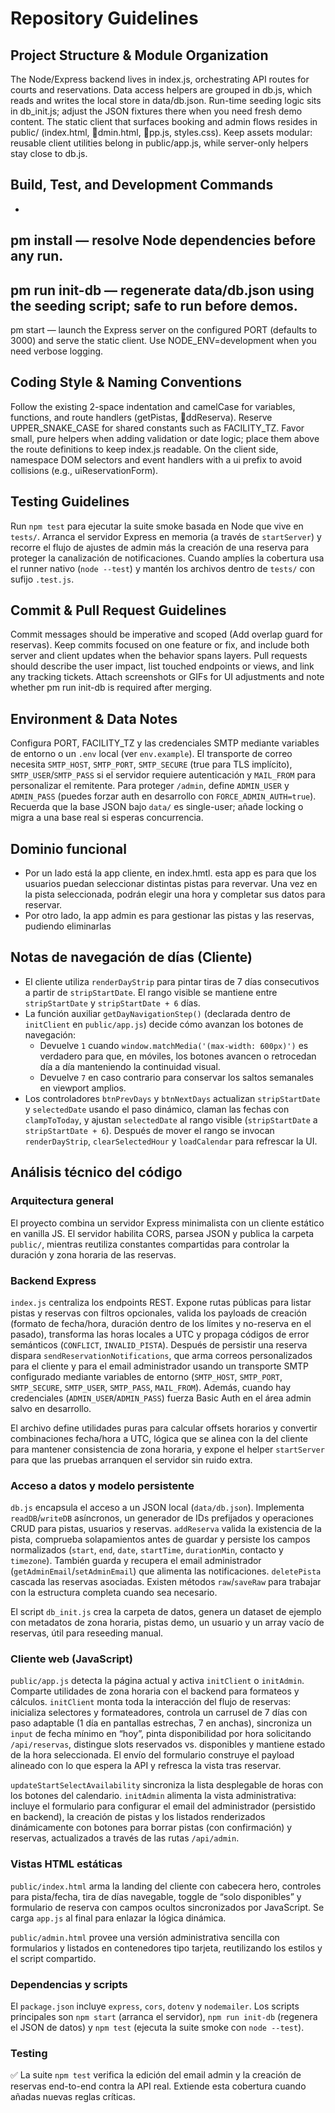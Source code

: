 # Repository Guidelines

## Project Structure & Module Organization
The Node/Express backend lives in index.js, orchestrating API routes for courts and reservations. Data access helpers are grouped in db.js, which reads and writes the local store in data/db.json. Run-time seeding logic sits in db_init.js; adjust the JSON fixtures there when you need fresh demo content. The static client that surfaces booking and admin flows resides in public/ (index.html, dmin.html, pp.js, styles.css). Keep assets modular: reusable client utilities belong in public/app.js, while server-only helpers stay close to db.js.

## Build, Test, and Development Commands
- 
pm install — resolve Node dependencies before any run.
- 
pm run init-db — regenerate data/db.json using the seeding script; safe to run before demos.
- 
pm start — launch the Express server on the configured PORT (defaults to 3000) and serve the static client.
Use NODE_ENV=development when you need verbose logging.

## Coding Style & Naming Conventions
Follow the existing 2-space indentation and camelCase for variables, functions, and route handlers (getPistas, ddReserva). Reserve UPPER_SNAKE_CASE for shared constants such as FACILITY_TZ. Favor small, pure helpers when adding validation or date logic; place them above the route definitions to keep index.js readable. On the client side, namespace DOM selectors and event handlers with a ui prefix to avoid collisions (e.g., uiReservationForm).

## Testing Guidelines
Run `npm test` para ejecutar la suite smoke basada en Node que vive en `tests/`. Arranca el servidor Express en memoria (a través de `startServer`) y recorre el flujo de ajustes de admin más la creación de una reserva para proteger la canalización de notificaciones. Cuando amplíes la cobertura usa el runner nativo (`node --test`) y mantén los archivos dentro de `tests/` con sufijo `.test.js`.

## Commit & Pull Request Guidelines
Commit messages should be imperative and scoped (Add overlap guard for reservas). Keep commits focused on one feature or fix, and include both server and client updates when the behavior spans layers. Pull requests should describe the user impact, list touched endpoints or views, and link any tracking tickets. Attach screenshots or GIFs for UI adjustments and note whether 
pm run init-db is required after merging.

## Environment & Data Notes
Configura PORT, FACILITY_TZ y las credenciales SMTP mediante variables de entorno o un `.env` local (ver `env.example`). El transporte de correo necesita `SMTP_HOST`, `SMTP_PORT`, `SMTP_SECURE` (true para TLS implícito), `SMTP_USER`/`SMTP_PASS` si el servidor requiere autenticación y `MAIL_FROM` para personalizar el remitente. Para proteger `/admin`, define `ADMIN_USER` y `ADMIN_PASS` (puedes forzar auth en desarrollo con `FORCE_ADMIN_AUTH=true`). Recuerda que la base JSON bajo `data/` es single-user; añade locking o migra a una base real si esperas concurrencia.

## Dominio funcional
- Por un lado está la app cliente, en index.hmtl.
esta app es para que los usuarios puedan seleccionar distintas pistas para revervar. Una vez en la pista seleccionada, podrán elegir una hora y completar sus datos para reservar.
- Por otro lado, la app admin es para gestionar las pistas y las reservas, pudiendo eliminarlas

## Notas de navegación de días (Cliente)
- El cliente utiliza `renderDayStrip` para pintar tiras de 7 días consecutivos a partir de `stripStartDate`. El rango visible se mantiene entre `stripStartDate` y `stripStartDate + 6` días.
- La función auxiliar `getDayNavigationStep()` (declarada dentro de `initClient` en `public/app.js`) decide cómo avanzan los botones de navegación:
  - Devuelve `1` cuando `window.matchMedia('(max-width: 600px)')` es verdadero para que, en móviles, los botones avancen o retrocedan día a día manteniendo la continuidad visual.
  - Devuelve `7` en caso contrario para conservar los saltos semanales en viewport amplios.
- Los controladores `btnPrevDays` y `btnNextDays` actualizan `stripStartDate` y `selectedDate` usando el paso dinámico, claman las fechas con `clampToToday`, y ajustan `selectedDate` al rango visible (`stripStartDate` a `stripStartDate + 6`). Después de mover el rango se invocan `renderDayStrip`, `clearSelectedHour` y `loadCalendar` para refrescar la UI.

## Análisis técnico del código

### Arquitectura general
El proyecto combina un servidor Express minimalista con un cliente estático en vanilla JS. El servidor habilita CORS, parsea JSON y publica la carpeta `public/`, mientras reutiliza constantes compartidas para controlar la duración y zona horaria de las reservas.

### Backend Express
`index.js` centraliza los endpoints REST. Expone rutas públicas para listar pistas y reservas con filtros opcionales, valida los payloads de creación (formato de fecha/hora, duración dentro de los límites y no-reserva en el pasado), transforma las horas locales a UTC y propaga códigos de error semánticos (`CONFLICT`, `INVALID_PISTA`). Después de persistir una reserva dispara `sendReservationNotifications`, que arma correos personalizados para el cliente y para el email administrador usando un transporte SMTP configurado mediante variables de entorno (`SMTP_HOST`, `SMTP_PORT`, `SMTP_SECURE`, `SMTP_USER`, `SMTP_PASS`, `MAIL_FROM`). Además, cuando hay credenciales (`ADMIN_USER`/`ADMIN_PASS`) fuerza Basic Auth en el área admin salvo en desarrollo.

El archivo define utilidades puras para calcular offsets horarios y convertir combinaciones fecha/hora a UTC, lógica que se alinea con la del cliente para mantener consistencia de zona horaria, y expone el helper `startServer` para que las pruebas arranquen el servidor sin ruido extra.

### Acceso a datos y modelo persistente
`db.js` encapsula el acceso a un JSON local (`data/db.json`). Implementa `readDB`/`writeDB` asíncronos, un generador de IDs prefijados y operaciones CRUD para pistas, usuarios y reservas. `addReserva` valida la existencia de la pista, comprueba solapamientos antes de guardar y persiste los campos normalizados (`start`, `end`, `date`, `startTime`, `durationMin`, contacto y `timezone`). También guarda y recupera el email administrador (`getAdminEmail`/`setAdminEmail`) que alimenta las notificaciones. `deletePista` cascada las reservas asociadas. Existen métodos `raw`/`saveRaw` para trabajar con la estructura completa cuando sea necesario.

El script `db_init.js` crea la carpeta de datos, genera un dataset de ejemplo con metadatos de zona horaria, pistas demo, un usuario y un array vacío de reservas, útil para reseeding manual.

### Cliente web (JavaScript)
`public/app.js` detecta la página actual y activa `initClient` o `initAdmin`. Comparte utilidades de zona horaria con el backend para formateos y cálculos. `initClient` monta toda la interacción del flujo de reservas: inicializa selectores y formateadores, controla un carrusel de 7 días con paso adaptable (1 día en pantallas estrechas, 7 en anchas), sincroniza un `input` de fecha mínimo en “hoy”, pinta disponibilidad por hora solicitando `/api/reservas`, distingue slots reservados vs. disponibles y mantiene estado de la hora seleccionada. El envío del formulario construye el payload alineado con lo que espera la API y refresca la vista tras reservar.

`updateStartSelectAvailability` sincroniza la lista desplegable de horas con los botones del calendario. `initAdmin` alimenta la vista administrativa: incluye el formulario para configurar el email del administrador (persistido en backend), la creación de pistas y los listados renderizados dinámicamente con botones para borrar pistas (con confirmación) y reservas, actualizados a través de las rutas `/api/admin`.

### Vistas HTML estáticas
`public/index.html` arma la landing del cliente con cabecera hero, controles para pista/fecha, tira de días navegable, toggle de “solo disponibles” y formulario de reserva con campos ocultos sincronizados por JavaScript. Se carga `app.js` al final para enlazar la lógica dinámica.

`public/admin.html` provee una versión administrativa sencilla con formularios y listados en contenedores tipo tarjeta, reutilizando los estilos y el script compartido.

### Dependencias y scripts
El `package.json` incluye `express`, `cors`, `dotenv` y `nodemailer`. Los scripts principales son `npm start` (arranca el servidor), `npm run init-db` (regenera el JSON de datos) y `npm test` (ejecuta la suite smoke con `node --test`).

### Testing
✅ La suite `npm test` verifica la edición del email admin y la creación de reservas end-to-end contra la API real. Extiende esta cobertura cuando añadas nuevas reglas críticas.
